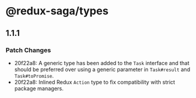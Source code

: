 # @redux-saga/types

## 1.1.1
### Patch Changes

- 20f22a8: A generic type has been added to the `Task` interface and that should be preferred over using a generic parameter in `Task#result` and `Task#toPromise`.
- 20f22a8: Inlined Redux `Action` type to fix compatibility with strict package managers.
